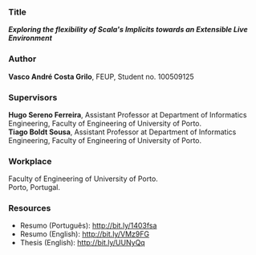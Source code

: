 ### Title
**_Exploring the flexibility of Scala's Implicits towards an Extensible Live Environment_**

### Author
**Vasco André Costa Grilo**, FEUP, Student no. 100509125

### Supervisors
**Hugo Sereno Ferreira**, Assistant Professor at Department of Informatics Engineering, Faculty of Engineering of University of Porto.  
**Tiago Boldt Sousa**, Assistant Professor at Department of Informatics Engineering, Faculty of Engineering of University of Porto.  

### Workplace
Faculty of Engineering of University of Porto.  
Porto, Portugal.  

### Resources

 * Resumo (Português): http://bit.ly/1403fsa
 * Resumo (English): http://bit.ly/VMz9FG
 * Thesis (English): http://bit.ly/UUNyQq

